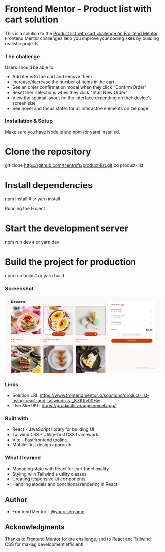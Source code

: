 # Frontend Mentor - Product list with cart solution

This is a solution to the [Product list with cart challenge on Frontend Mentor](https://www.frontendmentor.io/challenges/product-list-with-cart-5MmqLVAp_d). Frontend Mentor challenges help you improve your coding skills by building realistic projects. 
### The challenge

Users should be able to:

- Add items to the cart and remove them
- Increase/decrease the number of items in the cart
- See an order confirmation modal when they click "Confirm Order"
- Reset their selections when they click "Start New Order"
- View the optimal layout for the interface depending on their device's screen size
- See hover and focus states for all interactive elements on the page

### Installation & Setup
Make sure you have Node.js and npm (or yarn) installed.

# Clone the repository
git clone https://github.com/thentrsfs/product-list.git
cd product-list

# Install dependencies
npm install  # or yarn install

Running the Project

# Start the development server
npm run dev   # or yarn dev

# Build the project for production
npm run build # or yarn build

### Screenshot

![Product List Screenshot](./public/images/screenshot.png)


### Links

- Solution URL:https://www.frontendmentor.io/solutions/product-list-using-react-and-tailwindcss-_KZKRv00Hw
- Live Site URL: https://productlist-taupe.vercel.app/

### Built with

- React - JavaScript library for building UI
- Tailwind CSS - Utility-first CSS framework
- Vite - Fast frontend tooling
- Mobile-first design approach

### What I learned

- Managing state with React for cart functionality
- Styling with Tailwind's utility classes
- Creating responsive UI components
- Handling modals and conditional rendering in React

## Author

- Frontend Mentor - [@yourusername](https://www.frontendmentor.io/profile/thentrsfs)


## Acknowledgments

Thanks to Frontend Mentor for the challenge, and to React and Tailwind CSS for making development efficient!
